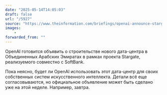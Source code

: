```yaml
---
date: "2025-05-14T14:05:03"
draft: false
url: "/5927"
source: "https://www.theinformation.com/briefings/openai-announce-stargate-data-center-uae?rc=ukjmk2"
images:
    -
forwarded_from: ""
---
```


OpenAI готовится объявить о строительстве нового дата-центра в Объединенных Арабских Эмиратах в рамках проекта Stargate, реализуемого совместно с SoftBank.

Пока неясно, будет ли OpenAI использовать этот дата-центр для своих собственных систем искусственного интеллекта. Детали всё еще согласовываются, но официальное объявление может быть сделано уже на этой неделе. Например, завтра.
